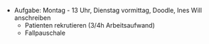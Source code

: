 
- Aufgabe: Montag - 13 Uhr, Dienstag vormittag, Doodle, Ines Will anschreiben
	- Patienten rekrutieren (3/4h Arbeitsaufwand)
	- Fallpauschale